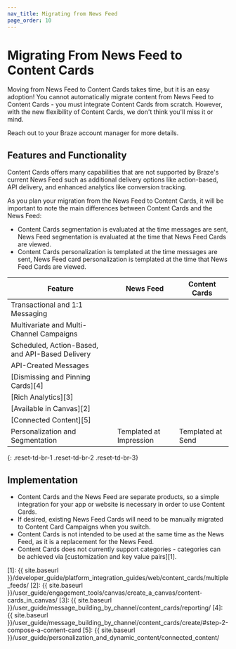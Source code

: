 ```yaml
---
nav_title: Migrating from News Feed
page_order: 10
---
```


# Migrating From News Feed to Content Cards

Moving from News Feed to Content Cards takes time, but it is an easy adoption! You cannot automatically migrate content from News Feed to Content Cards - you must integrate Content Cards from scratch. However, with the new flexibility of Content Cards, we don't think you'll miss it or mind.

Reach out to your Braze account manager for more details.

## Features and Functionality

Content Cards offers many capabilities that are not supported by Braze's current News Feed such as additional delivery options like action-based, API delivery, and enhanced analytics like conversion tracking.

As you plan your migration from the News Feed to Content Cards, it will be important to note the main differences between Content Cards and the News Feed:

- Content Cards segmentation is evaluated at the time messages are sent, News Feed segmentation is evaluated at the time that News Feed Cards are viewed.
- Content Cards personalization is templated at the time messages are sent, News Feed card personalization is templated at the time that News Feed Cards are viewed.

| Feature | News Feed | Content Cards |
|---|---|---|
| Transactional and 1:1 Messaging | <i class="fas fa-times"></i> | <i class="fas fa-check"></i> |
| Multivariate and Multi-Channel Campaigns | <i class="fas fa-times"></i> | <i class="fas fa-check"></i> |
| Scheduled, Action-Based, and API-Based Delivery | <i class="fas fa-times"></i> | <i class="fas fa-check"></i> |
| API-Created Messages | <i class="fas fa-times"></i> | <i class="fas fa-check"></i> |
| [Dismissing and Pinning Cards][4] | <i class="fas fa-times"></i> | <i class="fas fa-check"></i> |
| [Rich Analytics][3] | <i class="fas fa-times"></i> | <i class="fas fa-check"></i> |
| [Available in Canvas][2] | <i class="fas fa-times"></i> | <i class="fas fa-check"></i> |
| [Connected Content][5] | <i class="fas fa-times"></i> | <i class="fas fa-check"></i> |
| Personalization and Segmentation | Templated at Impression | Templated at Send |
{: .reset-td-br-1 .reset-td-br-2 .reset-td-br-3} 

## Implementation

- Content Cards and the News Feed are separate products, so a simple integration for your app or website is necessary in order to use Content Cards.
- If desired, existing News Feed Cards will need to be manually migrated to Content Card Campaigns when you switch.
- Content Cards is not intended to be used at the same time as the News Feed, as it is a replacement for the News Feed.
- Content Cards does not currently support categories - categories can be achieved via [customization and key value pairs][1].


[1]: {{ site.baseurl }}/developer_guide/platform_integration_guides/web/content_cards/multiple_feeds/
[2]: {{ site.baseurl }}/user_guide/engagement_tools/canvas/create_a_canvas/content-cards_in_canvas/
[3]: {{ site.baseurl }}/user_guide/message_building_by_channel/content_cards/reporting/
[4]: {{ site.baseurl }}/user_guide/message_building_by_channel/content_cards/create/#step-2-compose-a-content-card
[5]: {{ site.baseurl }}/user_guide/personalization_and_dynamic_content/connected_content/
